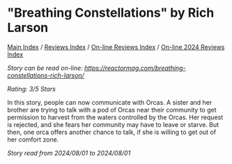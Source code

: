 # "Breathing Constellations" by Rich Larson

[Main Index](../../../README.md) / [Reviews Index](../../README.md) / [On-line Reviews Index](../README.md) / [On-line 2024 Reviews Index](README.md)

*Story can be read on-line: <https://reactormag.com/breathing-constellations-rich-larson/>*

*Rating: 3/5 Stars*

In this story, people can now communicate with Orcas. A sister and her brother are trying to talk with a pod of Orcas near their community to get permission to harvest from the waters controlled by the Orcas. Her request is rejected, and she fears her community may have to leave or starve. But then, one orca offers another chance to talk, if she is willing to get out of her comfort zone.

*Story read from 2024/08/01 to 2024/08/01*
